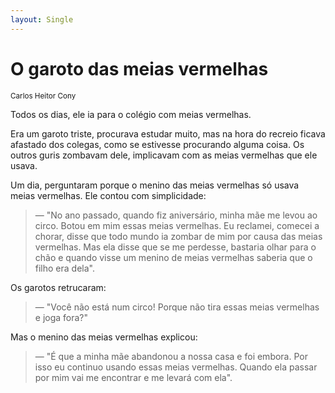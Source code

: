 ```yaml
---
layout: Single
---
```


# O garoto das meias vermelhas
<small>Carlos Heitor Cony</small>

Todos os dias, ele ia para o colégio com meias vermelhas.

Era um garoto triste, procurava estudar muito, mas na hora do recreio ficava afastado dos
colegas, como se estivesse procurando alguma coisa. Os outros guris zombavam dele,
implicavam com as meias vermelhas que ele usava.

Um dia, perguntaram porque o menino das meias vermelhas só usava meias vermelhas.
Ele contou com simplicidade:

 > — "No ano passado, quando fiz aniversário, minha mãe me levou ao circo. Botou em mim
essas meias vermelhas. Eu reclamei, comecei a chorar, disse que todo mundo ia zombar de
mim por causa das meias vermelhas. Mas ela disse que se me perdesse, bastaria olhar
para o chão e quando visse um menino de meias vermelhas saberia que o filho era dela".

Os garotos retrucaram:

 > — "Você não está num circo! Porque não tira essas meias vermelhas e joga fora?"

Mas o menino das meias vermelhas explicou:

 > — "É que a minha mãe abandonou a nossa casa e foi embora. Por isso eu continuo usando
essas meias vermelhas. Quando ela passar por mim vai me encontrar e me levará com ela".